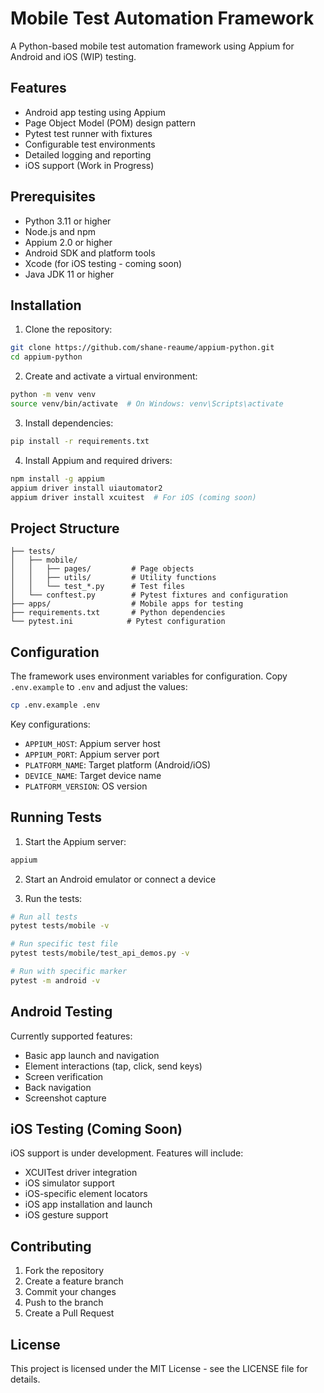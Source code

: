 # Mobile Test Automation Framework

A Python-based mobile test automation framework using Appium for Android and iOS (WIP) testing.

## Features

- Android app testing using Appium
- Page Object Model (POM) design pattern
- Pytest test runner with fixtures
- Configurable test environments
- Detailed logging and reporting
- iOS support (Work in Progress)

## Prerequisites

- Python 3.11 or higher
- Node.js and npm
- Appium 2.0 or higher
- Android SDK and platform tools
- Xcode (for iOS testing - coming soon)
- Java JDK 11 or higher

## Installation

1. Clone the repository:
```bash
git clone https://github.com/shane-reaume/appium-python.git
cd appium-python
```

2. Create and activate a virtual environment:
```bash
python -m venv venv
source venv/bin/activate  # On Windows: venv\Scripts\activate
```

3. Install dependencies:
```bash
pip install -r requirements.txt
```

4. Install Appium and required drivers:
```bash
npm install -g appium
appium driver install uiautomator2
appium driver install xcuitest  # For iOS (coming soon)
```

## Project Structure

```
├── tests/
│   ├── mobile/
│   │   ├── pages/         # Page objects
│   │   ├── utils/         # Utility functions
│   │   └── test_*.py      # Test files
│   └── conftest.py        # Pytest fixtures and configuration
├── apps/                  # Mobile apps for testing
├── requirements.txt       # Python dependencies
└── pytest.ini            # Pytest configuration
```

## Configuration

The framework uses environment variables for configuration. Copy `.env.example` to `.env` and adjust the values:

```bash
cp .env.example .env
```

Key configurations:
- `APPIUM_HOST`: Appium server host
- `APPIUM_PORT`: Appium server port
- `PLATFORM_NAME`: Target platform (Android/iOS)
- `DEVICE_NAME`: Target device name
- `PLATFORM_VERSION`: OS version

## Running Tests

1. Start the Appium server:
```bash
appium
```

2. Start an Android emulator or connect a device

3. Run the tests:
```bash
# Run all tests
pytest tests/mobile -v

# Run specific test file
pytest tests/mobile/test_api_demos.py -v

# Run with specific marker
pytest -m android -v
```

## Android Testing

Currently supported features:
- Basic app launch and navigation
- Element interactions (tap, click, send keys)
- Screen verification
- Back navigation
- Screenshot capture

## iOS Testing (Coming Soon)

iOS support is under development. Features will include:
- XCUITest driver integration
- iOS simulator support
- iOS-specific element locators
- iOS app installation and launch
- iOS gesture support

## Contributing

1. Fork the repository
2. Create a feature branch
3. Commit your changes
4. Push to the branch
5. Create a Pull Request

## License

This project is licensed under the MIT License - see the LICENSE file for details.